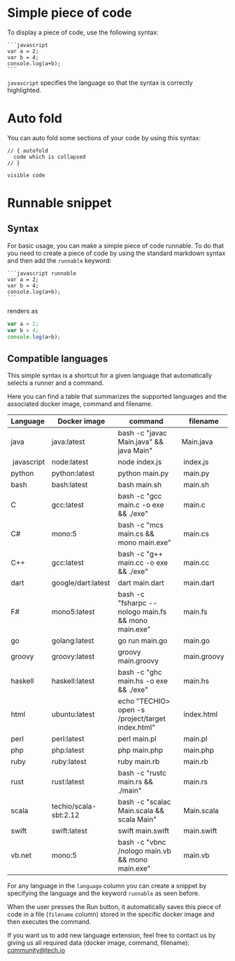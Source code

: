 # Simple piece of code
To display a piece of code, use the following syntax:

````
```javascript
var a = 2;
var b = 4;
console.log(a+b);
```
````

`javascript` specifies the language so that the syntax is correctly highlighted.


# Auto fold
You can auto fold some sections of your code by using this syntax:

````
// { autofold
  code which is collapsed
// }

visible code

````

# Runnable snippet
## Syntax
For basic usage, you can make a simple piece of code runnable. To do that you need to create a piece of code by using the standard markdown syntax and then add the `runnable` keyword:

````
```javascript runnable
var a = 2;
var b = 4;
console.log(a+b);
```
````

renders as

```javascript runnable
var a = 2;
var b = 4;
console.log(a+b);
```


## Compatible languages
This simple syntax is a shortcut for a given language that automatically selects a runner and a command.

Here you can find a table that summarizes the supported languages and the associated docker image, command and filename.

| Language   | Docker image          | command                                             | filename     |
| ---------- | --------------------- | --------------------------------------------------- | ------------ |
| java       | java:latest           | bash -c "javac Main.java" && java Main"             | Main.java    |
| javascript | node:latest           | node index.js                                       | index.js     |
| python     | python:latest         | python main.py                                      | main.py      |
| bash       | bash:latest           | bash main.sh                                        | main.sh      |
| C          | gcc:latest            | bash -c "gcc main.c -o exe && ./exe"                | main.c       |
| C#         | mono:5                | bash -c "mcs main.cs && mono main.exe"              | main.cs      |
| C++        | gcc:latest            | bash -c "g++ main.cc -o exe && ./exe"               | main.cc      |
| dart       | google/dart:latest    | dart main.dart                                      | main.dart    |
| F#         | mono5:latest          | bash -c "fsharpc --nologo main.fs && mono main.exe" | main.fs      |
| go         | golang:latest         | go run main.go                                      | main.go      |
| groovy     | groovy:latest         | groovy main.groovy                                  | main.groovy  |
| haskell    | haskell:latest        | bash -c "ghc main.hs -o exe && ./exe"               | main.hs      |
| html       | ubuntu:latest         | echo "TECHIO> open -s /project/target index.html"   | index.html   |
| perl       | perl:latest           | perl main.pl                                        | main.pl      |
| php        | php:latest            | php main.php                                        | main.php     |
| ruby       | ruby:latest           | ruby main.rb                                        | main.rb      |
| rust       | rust:latest           | bash -c "rustc main.rs && ./main"                   | main.rs      |
| scala      | techio/scala-sbt:2.12 | bash -c "scalac Main.scala && scala Main"           | Main.scala   |
| swift      | swift:latest          | swift main.swift                                    | main.swift   |
| vb.net     | mono:5                | bash -c "vbnc /nologo main.vb && mono main.exe"     | main.vb      |

For any language in the `language` column you can create a snippet by specifying the language and the keyword `runnable` as seen before.

When the user presses the Run button, it automatically saves this piece of code in a file (`filename` column) stored in the specific docker image and then executes the command.

If you want us to add new language extension, feel free to contact us by giving us all required data (docker image, command, filename): [community@tech.io](mailto:community@tech.io)
